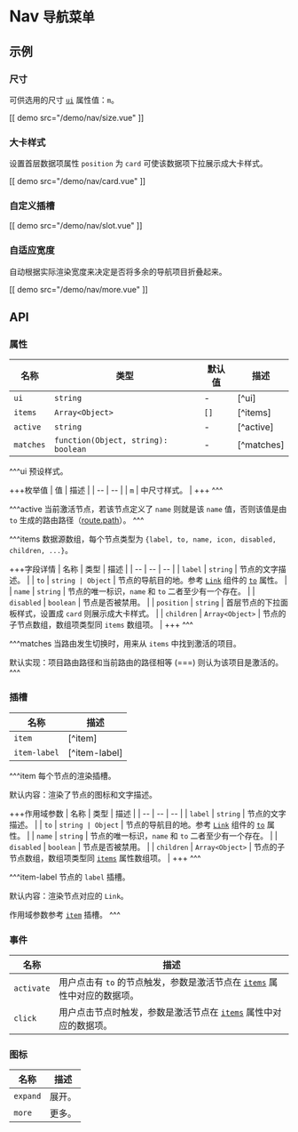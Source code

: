 # Nav <small>导航菜单</small>

## 示例

### 尺寸

可供选用的尺寸 [`ui`](#props-ui) 属性值：`m`。

[[ demo src="/demo/nav/size.vue" ]]

### 大卡样式

设置首层数据项属性 `position` 为 `card` 可使该数据项下拉展示成大卡样式。

[[ demo src="/demo/nav/card.vue" ]]

### 自定义插槽

[[ demo src="/demo/nav/slot.vue" ]]


### 自适应宽度

自动根据实际渲染宽度来决定是否将多余的导航项目折叠起来。

[[ demo src="/demo/nav/more.vue" ]]

## API

### 属性

| 名称 | 类型 | 默认值 | 描述 |
| -- | -- | -- | -- |
| ``ui`` | `string` | - | [^ui] |
| ``items`` | `Array<Object>` | `[]` | [^items] |
| ``active`` | `string` | - | [^active] |
| ``matches`` | `function(Object, string): boolean` | - | [^matches] |

^^^ui
预设样式。

+++枚举值
| 值 | 描述 |
| -- | -- |
| `m` | 中尺寸样式。 |
+++
^^^

^^^active
当前激活节点，若该节点定义了 `name` 则就是该 `name` 值，否则该值是由 `to` 生成的路由路径（[route.path](https://router.vuejs.org/zh/api/#%E8%B7%AF%E7%94%B1%E5%AF%B9%E8%B1%A1%E5%B1%9E%E6%80%A7)）。
^^^

^^^items
数据源数组，每个节点类型为 `{label, to, name, icon, disabled, children, ...}`。

+++字段详情
| 名称 | 类型 | 描述 |
| -- | -- | -- |
| `label` | `string` | 节点的文字描述。 |
| `to` | `string | Object` | 节点的导航目的地。参考 [`Link`](./link) 组件的 [`to`](./link#props) 属性。 |
| `name` | `string` | 节点的唯一标识，`name` 和 `to` 二者至少有一个存在。 |
| `disabled` | `boolean` | 节点是否被禁用。 |
| `position` | `string` | 首层节点的下拉面板样式，设置成 `card` 则展示成大卡样式。 |
| `children` | `Array<Object>` | 节点的子节点数组，数组项类型同 `items` 数组项。 |
+++
^^^

^^^matches
当路由发生切换时，用来从 `items` 中找到激活的项目。

默认实现：项目路由路径和当前路由的路径相等 (===) 则认为该项目是激活的。
^^^


### 插槽

| 名称 | 描述 |
| -- | -- |
| ``item`` | [^item] |
| ``item-label`` | [^item-label] |


^^^item
每个节点的渲染插槽。

默认内容：渲染了节点的图标和文字描述。

+++作用域参数
| 名称 | 类型 | 描述 |
| -- | -- | -- |
| `label` | `string` | 节点的文字描述。 |
| `to` | `string | Object` | 节点的导航目的地。参考 [`Link`](./link) 组件的 [`to`](./link#props) 属性。 |
| `name` | `string` | 节点的唯一标识，`name` 和 `to` 二者至少有一个存在。 |
| `disabled` | `boolean` | 节点是否被禁用。 |
| `children` | `Array<Object>` | 节点的子节点数组，数组项类型同 [`items`](#props-items) 属性数组项。 |
+++
^^^

^^^item-label
节点的 `label` 插槽。

默认内容：渲染节点对应的 `Link`。

作用域参数参考 [`item`](#slots-item) 插槽。
^^^

### 事件

| 名称 | 描述 |
| -- | -- |
| ``activate`` | 用户点击有 `to` 的节点触发，参数是激活节点在 [`items`](#props-items) 属性中对应的数据项。 |
| ``click`` | 用户点击节点时触发，参数是激活节点在 [`items`](#props-items) 属性中对应的数据项。 |

### 图标
| 名称 | 描述 |
| -- | -- |
| ``expand`` | 展开。 |
| ``more`` | 更多。 |
